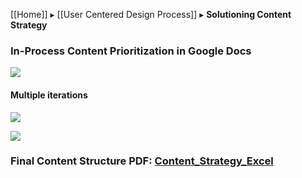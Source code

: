 [[Home]] ▸ [[User Centered Design Process]] ▸ **Solutioning Content Strategy**

### In-Process Content Prioritization in Google Docs

![](https://github.com/SRA-18F-GSA-Agile-Services/SearchFDA/blob/06fbe3a11ec3e8ccdcc69b9c30d48f79afecc261/project_photos/Hackathon_Design_Archives/UCD_Artifacts_GitHub/Content_Strategy_Googledocs3.jpg)

#### Multiple iterations

![](https://github.com/SRA-18F-GSA-Agile-Services/SearchFDA/blob/06fbe3a11ec3e8ccdcc69b9c30d48f79afecc261/project_photos/Hackathon_Design_Archives/UCD_Artifacts_GitHub/Content_Strategy_Googledocs.jpg)
  
![](https://github.com/SRA-18F-GSA-Agile-Services/SearchFDA/blob/06fbe3a11ec3e8ccdcc69b9c30d48f79afecc261/project_photos/Hackathon_Design_Archives/UCD_Artifacts_GitHub/Content_Strategy2_Googledocs2.jpg)

### Final Content Structure PDF: [Content_Strategy_Excel](https://github.com/SRA-18F-GSA-Agile-Services/SearchFDA/blob/06fbe3a11ec3e8ccdcc69b9c30d48f79afecc261/project_photos/Hackathon_Design_Archives/UCD_Artifacts_GitHub/Content_Strategy_Excel.pdf)